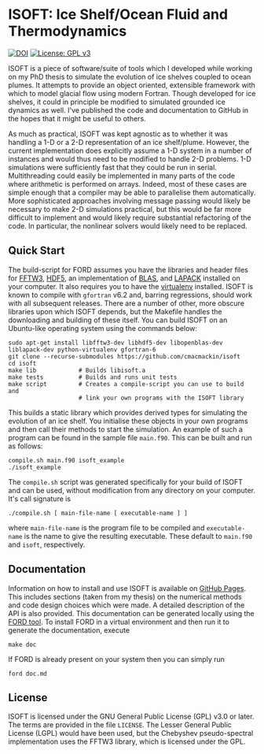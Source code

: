 # ISOFT: Ice Shelf/Ocean Fluid and Thermodynamics

[![DOI](https://zenodo.org/badge/DOI/10.5281/zenodo.1422482.svg)](https://doi.org/10.5281/zenodo.1422482)
[![License: GPL v3](https://img.shields.io/badge/License-GPLv3-blue.svg)](https://www.gnu.org/licenses/gpl-3.0)

ISOFT is a piece of software/suite of tools which I developed while
working on my PhD thesis to simulate the evolution of ice shelves
coupled to ocean plumes. It attempts to provide an object oriented,
extensible framework with which to model glacial flow using modern
Fortran. Though developed for ice shelves, it could in principle be
modified to simulated grounded ice dynamics as well. I've published
the code and documentation to GitHub in the hopes that it might be
useful to others.

As much as practical, ISOFT was kept agnostic as to whether it was
handling a 1-D or a 2-D representation of an ice shelf/plume. However,
the current implementation does explicitly assume a 1-D system in a
number of instances and would thus need to be modified to handle 2-D
problems.  1-D simulations were sufficiently fast that they could be
run in serial. Multithreading could easily be implemented in many
parts of the code where arithmetic is performed on arrays. Indeed,
most of these cases are simple enough that a compiler may be able to
parallelise them automatically. More sophisticated approaches
involving message passing would likely be necessary to make 2-D
simulations practical, but this would be far more difficult to
implement and would likely require substantial refactoring of the
code. In particular, the nonlinear solvers would likely need to be
replaced.

## Quick Start

The build-script for FORD assumes you have the libraries and header
files for [FFTW3](http://www.fftw.org/),
[HDF5](https://www.hdfgroup.org/solutions/hdf5/), an implementation of
[BLAS](http://www.netlib.org/blas/), and
[LAPACK](http://www.netlib.org/lapack/) installed on your computer. It
also requires you to have the
[virtualenv](https://virtualenv.pypa.io/en/latest/) installed. ISOFT
is known to compile with `gfortran` v6.2 and, barring regressions,
should work with all subsequent releases.  There are a number of
other, more obscure libraries upon which ISOFT depends, but the
Makefile handles the downloading and building of these itself. You can
build ISOFT on an Ubuntu-like operating system using the commands
below:
```
sudo apt-get install libfftw3-dev libhdf5-dev libopenblas-dev liblapack-dev python-virtualenv gfortran-6
git clone --recurse-submodules https://github.com/cmacmackin/isoft
cd isoft
make lib            # Builds libisoft.a
make tests          # Builds and runs unit tests
make script         # Creates a compile-script you can use to build and
                    # link your own programs with the ISOFT library
```

This builds a static library which provides derived types for
simulating the evolution of an ice shelf. You initialise these objects
in your own programs and then call their methods to start the
simulation. An example of such a program can be found in the sample
file `main.f90`. This can be built and run as follows:
```
compile.sh main.f90 isoft_example
./isoft_example
```

The `compile.sh` script was generated specifically for your build of
ISOFT and can be used, without modification from any directory on your
computer. It's call signature is
```
./compile.sh [ main-file-name [ executable-name ] ]
```
where `main-file-name` is the program file to be compiled and
`executable-name` is the name to give the resulting executable. These
default to `main.f90` and `isoft`, respectively.

## Documentation

Information on how to install and use ISOFT is available on
[GitHub Pages](http://cmacmackin.github.io/isoft). This includes
sections (taken from my thesis) on the numerical methods and code
design choices which were made. A detailed description of the API
is also provided. This documentation can be generated locally using the
[FORD tool](https://github.com/Fortran-FOSS-Programmers/ford).  To
install FORD in a virtual environment and then run it to generate the
documentation, execute
```
make doc
```
If FORD is already present on your system then you can simply run
```
ford doc.md
```

## License

ISOFT is licensed under the GNU General Public License (GPL) v3.0 or
later. The terms are provided in the file `LICENSE`. The Lesser General
Public License (LGPL) would have been used, but the Chebyshev pseudo-spectral
implementation uses the FFTW3 library, which is licensed under the GPL.

